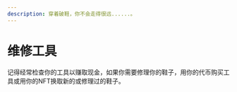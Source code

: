 ```yaml
---
description: 穿着破鞋，你不会走得很远......。
---
```


# 维修工具

记得经常检查你的工具以赚取现金，如果你需要修理你的鞋子，用你的代币购买工具或用你的NFT换取新的或修理过的鞋子。
